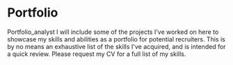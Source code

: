 # Portfolio
Portfolio_analyst
I will include some of the projects I've worked on here to showcase my skills and abilities as a portfolio for potential recruiters. This is by no means an exhaustive list of the skills I've acquired, and is intended for a quick review. Please request my CV for a full list of my skills.
